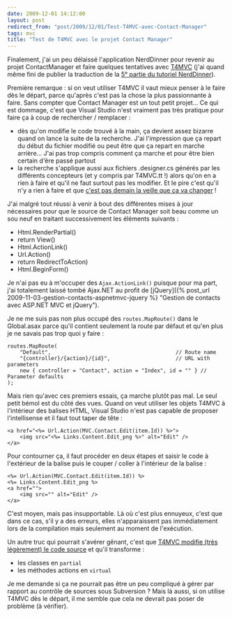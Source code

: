 ```yaml
---
date: 2009-12-01 14:12:00
layout: post
redirect_from: "post/2009/12/01/Test-T4MVC-avec-Contact-Manager"
tags: mvc
title: "Test de T4MVC avec le projet Contact Manager"
---
```


Finalement, j'ai un peu délaissé l'application NerdDinner pour revenir au
projet ContactManager et faire quelques tentatives avec [T4MVC](http://aspnet.codeplex.com/wikipage?title=T4MVC "A T4 template for ASP.NET MVC") (j'ai quand même fini de publier la
traduction de la [
5° partie du tutoriel NerdDinner](/nerddinner/controleurs-vues/ "Utiliser les contrôleurs et les vues pour réaliser une interface liste / détail")).

Première remarque : si on veut utiliser T4MVC il vaut mieux penser à le
faire dès le départ, parce qu'après c'est pas la chose la plus passionnante à
faire. Sans compter que Contact Manager est un tout petit projet... Ce qui est
dommage, c'est que Visual Studio n'est vraiment pas très pratique pour faire ça
à coup de rechercher / remplacer :

* dès qu'on modifie le code trouvé à la main, ça devient assez bizarre quand
on lance la suite de la recherche. J'ai l'impression que ça repart du début du
fichier modifié ou peut être que ça repart en marche arrière... J'ai pas trop
compris comment ça marche et pour être bien certain d'êre passé partout
* la recherche s'applique aussi aux fichiers .designer.cs générés par les
différents concepteurs (et y compris par T4MVC.tt !) alors qu'on en a rien à
faire et qu'il ne faut surtout pas les modifier. Et le pire c'est qu'il n'y a
rien à faire et que [c'est pas
demain la veille que ça va changer](http://connect.microsoft.com/VisualStudio/feedback/ViewFeedback.aspx?FeedbackID=476884 "Find option to exclude designer generated code") !

J'ai malgré tout réussi à venir à bout des différentes mises à jour
nécessaires pour que le source de Contact Manager soit beau comme un sou neuf
en traitant successivement les éléments suivants :

* Html.RenderPartial()
* return View()
* Html.ActionLink()
* Url.Action()
* return RedirectToAction)
* Html.BeginForm()

Je n'ai pas eu à m'occuper des `Ajax.ActionLink()` puisque pour
ma part, j'ai totalement laissé tombé Ajax.NET au profit de [jQuery]({% post_url 2009-11-03-gestion-contacts-aspnetmvc-jquery %} "Gestion de contacts avec ASP.NET MVC et jQuery").

Je ne me suis pas non plus occupé des `routes.MapRoute()` dans le
Global.asax parce qu'il contient seulement la route par défaut et qu'en plus je
ne savais pas trop quoi y faire :

```
routes.MapRoute(
    "Default",                                        // Route name
    "{controller}/{action}/{id}",                     // URL with parameters
    new { controller = "Contact", action = "Index", id = "" } // Parameter defaults
);
```

Mais rien qu'avec ces premiers essais, ça marche plutôt pas mal. Le seul
petit bémol est du côté des vues. Quand on veut utiliser les objets T4MVC à
l'intérieur des balises HTML, Visual Studio n'est pas capable de proposer
l'intellisense et il faut tout taper de tête :

```
<a href="<%= Url.Action(MVC.Contact.Edit(item.Id)) %>">
    <img src="<%= Links.Content.Edit_png %>" alt="Edit" />
</a>
```

Pour contourner ça, il faut procéder en deux étapes et saisir le code à
l'extérieur de la balise puis le couper / coller à l'intérieur de la
balise :

```
<%= Url.Action(MVC.Contact.Edit(item.Id)) %>
<%= Links.Content.Edit_png %>
<a href="">
    <img src="" alt="Edit" />
</a>
```

C'est moyen, mais pas insupportable. Là où c'est plus ennuyeux, c'est que
dans ce cas, s'il y a des erreurs, elles n'apparaissent pas immédiatement lors
de la compilation mais seulement au moment de l'exécution.

Un autre truc qui pourrait s'avérer gênant, c'est que [
T4MVC modifie (très légèrement) le code source](http://blogs.msdn.com/davidebb/archive/2009/06/26/the-mvc-t4-template-is-now-up-on-codeplex-and-it-does-change-your-code-a-bit.aspx "The MVC T4 template is now up on CodePlex, and it does change your code a bit") et qu'il
transforme :

* les classes en `partial`
* les méthodes actions en `virtual`

Je me demande si ça ne pourrait pas être un peu compliqué à gérer par
rapport au contrôle de sources sous Subversion ? Mais là aussi, si on
utilise T4MVC dès le départ, il me semble que cela ne devrait pas poser de
problème (à vérifier).
